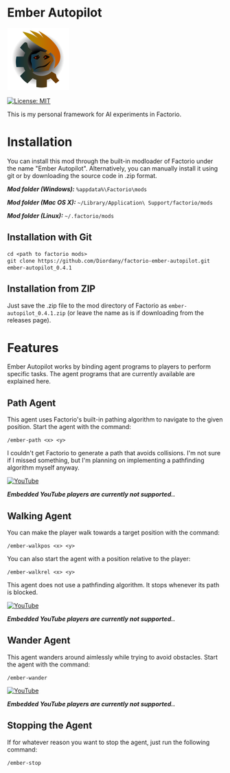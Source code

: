 # Ember Autopilot

![thumbnail](thumbnail.png)

[![License: MIT](https://img.shields.io/badge/License-MIT-yellow.svg)](https://opensource.org/licenses/MIT)

This is my personal framework for AI experiments in Factorio.

# Installation

You can install this mod through the built-in modloader of Factorio under the name "Ember Autopilot". Alternatively, you can manually install it using git or by downloading the source code in .zip format.

***Mod folder (Windows):*** `%appdata%\Factorio\mods`

***Mod folder (Mac OS X):*** `~/Library/Application\ Support/factorio/mods`

***Mod folder (Linux):*** `~/.factorio/mods`

## Installation with Git

```
cd <path to factorio mods>
git clone https://github.com/Diordany/factorio-ember-autopilot.git ember-autopilot_0.4.1
```

## Installation from ZIP

Just save the .zip file to the mod directory of Factorio as `ember-autopilot_0.4.1.zip` (or leave the name as is if downloading from the releases page).

# Features

Ember Autopilot works by binding agent programs to players to perform specific tasks. The agent programs that are currently available are explained here.

## Path Agent

This agent uses Factorio's built-in pathing algorithm to navigate to the given position. Start the agent with the command:

```
/ember-path <x> <y>
```

I couldn't get Factorio to generate a path that avoids collisions. I'm not sure if I missed something, but I'm planning on implementing a pathfinding algorithm myself anyway.

[![YouTube](http://i.ytimg.com/vi/xFVXDMP9i3I/hqdefault.jpg)](https://www.youtube.com/watch?v=xFVXDMP9i3I)

***Embedded YouTube players are currently not supported..***

## Walking Agent

You can make the player walk towards a target position with the command:

```
/ember-walkpos <x> <y>
```

You can also start the agent with a position relative to the player:

```
/ember-walkrel <x> <y>
```

This agent does not use a pathfinding algorithm. It stops whenever its path is blocked.

[![YouTube](http://i.ytimg.com/vi/EnEiXRdT9so/hqdefault.jpg)](https://www.youtube.com/watch?v=EnEiXRdT9so)

***Embedded YouTube players are currently not supported..***

## Wander Agent

This agent wanders around aimlessly while trying to avoid obstacles. Start the agent with the command:

```
/ember-wander
```

[![YouTube](http://i.ytimg.com/vi/J6V_IALY_pk/hqdefault.jpg)](https://www.youtube.com/watch?v=J6V_IALY_pk)

***Embedded YouTube players are currently not supported..***

## Stopping the Agent

If for whatever reason you want to stop the agent, just run the following command:

```
/ember-stop
```